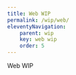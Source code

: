 ```yaml
---
title: Web WIP
permalink: /wip/web/
eleventyNavigation:
    parent: wip
    key: web wip
    order: 5
---
```


Web WIP
